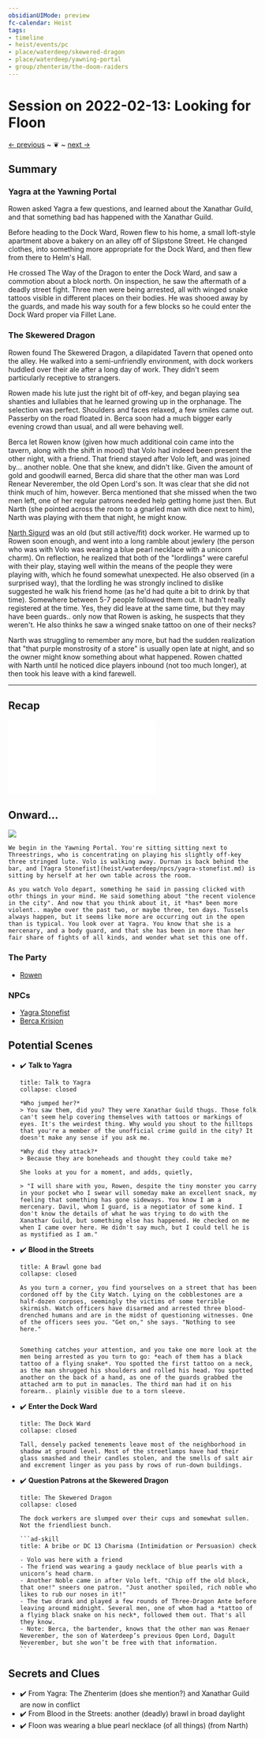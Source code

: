 ```yaml
---
obsidianUIMode: preview
fc-calendar: Heist
tags: 
- timeline
- heist/events/pc
- place/waterdeep/skewered-dragon
- place/waterdeep/yawning-portal
- group/zhenterim/the-doom-raiders
---
```

# Session on 2022-02-13: Looking for Floon
<span class="nav">[← previous](2022-02-06-the-adventure-begins.md) ~ ❦ ~ [next →](2022-02-20-looking-for-floon.md)</span>

## Summary
<span class='ob-timelines' data-category='heist' data-date='1499-Ches-27-01' data-name="🪕 The Skewered Dragon"></span>

### Yagra at the Yawning Portal

Rowen asked Yagra a few questions, and learned about the Xanathar Guild, and that something bad has happened with the Xanathar Guild. 

Before heading to the Dock Ward, Rowen flew to his home, a small loft-style apartment above a bakery on an alley off of Slipstone Street. He changed clothes, into something more appropriate for the Dock Ward, and then flew from there to Helm's Hall. 

He crossed The Way of the Dragon to enter the Dock Ward, and saw a commotion about a block north. On inspection, he saw the aftermath of a deadly street fight. Three men were being arrested, all with winged snake tattoos visible in different places on their bodies. He was shooed away by the guards, and made his way south for a few blocks so he could enter the Dock Ward proper via Fillet Lane. 

### The Skewered Dragon
Rowen found The Skewered Dragon, a dilapidated Tavern that opened onto the alley. He walked into a semi-unfriendly environment, with dock workers huddled over their ale after a long day of work. They didn't seem particularly receptive to strangers. 

Rowen made his lute just the right bit of off-key, and began playing sea shanties and lullabies that he learned growing up in the orphanage. The selection was perfect. Shoulders and faces relaxed, a few smiles came out. Passerby on the road floated in. Berca soon had a much bigger early evening crowd than usual, and all were behaving well.

Berca let Rowen know (given how much additional coin came into the tavern, along with the shift in mood) that Volo had indeed been present the other night, with a friend. That friend stayed after Volo left, and was joined by... another noble. One that she knew, and didn't like. Given the amount of gold and goodwill earned, Berca did share that the other man was Lord Renear Neverember, the old Open Lord's son. It was clear that she did not think much of him, however. Berca mentioned that she missed when the two men left, one of her regular patrons needed help getting home just then. But Narth (she pointed across the room to a gnarled man with dice next to him), Narth was playing with them that night, he might know.

[Narth Sigurd](heist/waterdeep/npcs/narth-sigurd.md) was an old (but still active/fit) dock worker. He warmed up to Rowen soon enough, and went into a long ramble about jewlery (the person who was with Volo was wearing a blue pearl necklace with a unicorn charm). On reflection, he realized that both of the "lordlings" were careful with their play, staying well within the means of the people they were playing with, which he found somewhat unexpected. He also observed (in a surprised way), that the lordling he was strongly inclined to dislike suggested he walk his friend home (as he'd had quite a bit to drink by that time). Somewhere between 5-7 people followed them out. It hadn't really registered at the time. Yes, they did leave at the same time, but they may have been guards.. only now that Rowen is asking, he suspects that they weren't. He also thinks he saw a winged snake tattoo on one of their necks? 

Narth was struggling to remember any more, but had the sudden realization that "that purple monstrosity of a store" is usually open late at night, and so the owner might know something about what happened. Rowen chatted with Narth until he noticed dice players inbound (not too much longer), at then took his leave with a kind farewell.

---

## Recap
![2022-02-06-the-adventure-begins.md](2022-02-06-the-adventure-begins.md#Summary)

## Onward... 
![](../days/1499-03-27-ches.md#^weather)

```ad-scene
We begin in the Yawning Portal. You're sitting sitting next to Threestrings, who is concentrating on playing his slightly off-key three stringed lute. Volo is walking away. Durnan is back behind the bar, and [Yagra Stonefist](heist/waterdeep/npcs/yagra-stonefist.md) is sitting by herself at her own table across the room.

As you watch Volo depart, something he said in passing clicked with othr things in your mind. He said something about "the recent violence in the city". And now that you think about it, it *has* been more violent.. maybe over the past two, or maybe three, ten days. Tussels always happen, but it seems like more are occurring out in the open than is typical. You look over at Yagra. You know that she is a mercenary, and a body guard, and that she has been in more than her fair share of fights of all kinds, and wonder what set this one off.
```

### The Party
- [Rowen](../characters/gm-rowen.md)

### NPCs
- [Yagra Stonefist](heist/waterdeep/npcs/yagra-stonefist.md)
- [Berca Krisjon](heist/waterdeep/npcs/berca-krisjon.md)

## Potential Scenes

- ✔️ **Talk to Yagra**
    ```ad-scene
    title: Talk to Yagra
    collapse: closed
    
    *Who jumped her?* 
    > You saw them, did you? They were Xanathar Guild thugs. Those folk can't seem help covering themselves with tattoos or markings of eyes. It's the weirdest thing. Why would you shout to the hilltops that you're a member of the unofficial crime guild in the city? It doesn't make any sense if you ask me.
    
    *Why did they attack?* 
    > Because they are boneheads and thought they could take me?
    
    She looks at you for a moment, and adds, quietly, 
    
    > "I will share with you, Rowen, despite the tiny monster you carry in your pocket who I swear will someday make an excellent snack, my feeling that something has gone sideways. You know I am a mercenary. Davil, whom I guard, is a negotiator of some kind. I don't know the details of what he was trying to do with the Xanathar Guild, but something else has happened. He checked on me when I came over here. He didn't say much, but I could tell he is as mystified as I am."
    ```
- ✔️ **Blood in the Streets**
    ```ad-scene
    title: A Brawl gone bad
    collapse: closed
    
    As you turn a corner, you find yourselves on a street that has been cordoned off by the City Watch. Lying on the cobblestones are a half-dozen corpses, seemingly the victims of some terrible skirmish. Watch officers have disarmed and arrested three blood-drenched humans and are in the midst of questioning witnesses. One of the officers sees you. "Get on," she says. "Nothing to see here."
    
    
    Something catches your attention, and you take one more look at the men being arrested as you turn to go: *each of them has a black tattoo of a flying snake*. You spotted the first tattoo on a neck, as the man shrugged his shoulders and rolled his head. You spotted another on the back of a hand, as one of the guards grabbed the attached arm to put in manacles. The third man had it on his forearm.. plainly visible due to a torn sleeve.
    ```
- ✔️ **Enter the Dock Ward**
    ```ad-scene
    title: The Dock Ward
    collapse: closed
    
    Tall, densely packed tenements leave most of the neighborhood in shadow at ground level. Most of the streetlamps have had their glass smashed and their candles stolen, and the smells of salt air and excrement linger as you pass by rows of run-down buildings.
    ```
- ✔️ **Question Patrons at the Skewered Dragon**
    ````ad-scene
    title: The Skewered Dragon
    collapse: closed
    
    The dock workers are slumped over their cups and somewhat sullen. Not the friendliest bunch.
    
    ```ad-skill
    title: A bribe or DC 13 Charisma (Intimidation or Persuasion) check
    
    - Volo was here with a friend
    - The friend was wearing a gaudy necklace of blue pearls with a unicorn’s head charm.
    - Another Noble came in after Volo left. "Chip off the old block, that one!" sneers one patron. "Just another spoiled, rich noble who likes to rub our noses in it!"
    - The two drank and played a few rounds of Three-Dragon Ante before leaving around midnight. Several men, one of whom had a *tattoo of a flying black snake on his neck*, followed them out. That's all they know.
    - Note: Berca, the bartender, knows that the other man was Renaer Neverember, the son of Waterdeep’s previous Open Lord, Dagult Neverember, but she won’t be free with that information.
    ```

    ````

## Secrets and Clues
- ✔️ From Yagra: The Zhenterim  (does she mention?) and Xanathar Guild are now in conflict
- ✔️ From Blood in the Streets: another (deadly) brawl in broad daylight
- ✔️ Floon was wearing a blue pearl necklace (of all things) (from Narth)
